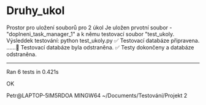 # Druhy_ukol
Prostor pro uložení souborů pro 2 úkol
Je uložen prvotní soubor - "doplneni_task_manager_1" a k němu testovací soubor "test_ukoly.
Výsleddek testování:
python test_ukoly.py
✅ Testovací databáze připravena.
......🧹 Testovací databáze byla odstraněna.
✅ Testy dokončeny a databáze odstraněna.

----------------------------------------------------------------------
Ran 6 tests in 0.421s

OK

Petr@LAPTOP-5IM5RDOA MINGW64 ~/Documents/Testování/Projekt 2

